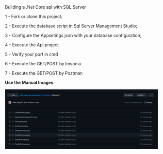 Building a .Net Core api with SQL Server

1 - Fork or clone this project;

2 - Execute the database script in Sql Server Management Studio;

3 - Configure the Appsetings.json with your database configuration;

4 - Execute the Api project

5 - Verify your port in cmd

6 - Execute the GET/POST by Imsonia

7 - Execute the GET/POST by Postman

**Use the Manual Images**

![ManualImages](https://github.com/zangassis/dot-net-core-rest-api/blob/main/Documents/Images/ManualImages.png?raw=true)
